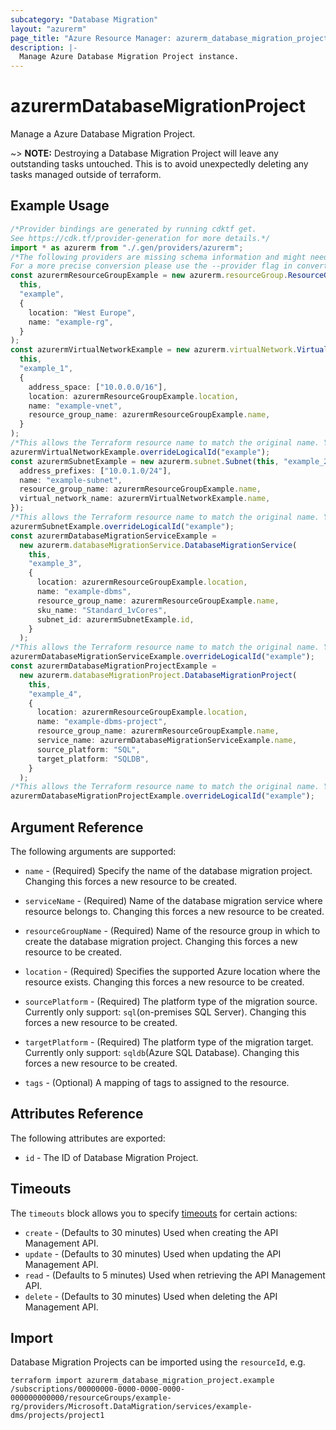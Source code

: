 ```yaml
---
subcategory: "Database Migration"
layout: "azurerm"
page_title: "Azure Resource Manager: azurerm_database_migration_project"
description: |-
  Manage Azure Database Migration Project instance.
---
```


# azurermDatabaseMigrationProject

Manage a Azure Database Migration Project.

\~> **NOTE:** Destroying a Database Migration Project will leave any outstanding tasks untouched. This is to avoid unexpectedly deleting any tasks managed outside of terraform.

## Example Usage

```typescript
/*Provider bindings are generated by running cdktf get.
See https://cdk.tf/provider-generation for more details.*/
import * as azurerm from "./.gen/providers/azurerm";
/*The following providers are missing schema information and might need manual adjustments to synthesize correctly: azurerm.
For a more precise conversion please use the --provider flag in convert.*/
const azurermResourceGroupExample = new azurerm.resourceGroup.ResourceGroup(
  this,
  "example",
  {
    location: "West Europe",
    name: "example-rg",
  }
);
const azurermVirtualNetworkExample = new azurerm.virtualNetwork.VirtualNetwork(
  this,
  "example_1",
  {
    address_space: ["10.0.0.0/16"],
    location: azurermResourceGroupExample.location,
    name: "example-vnet",
    resource_group_name: azurermResourceGroupExample.name,
  }
);
/*This allows the Terraform resource name to match the original name. You can remove the call if you don't need them to match.*/
azurermVirtualNetworkExample.overrideLogicalId("example");
const azurermSubnetExample = new azurerm.subnet.Subnet(this, "example_2", {
  address_prefixes: ["10.0.1.0/24"],
  name: "example-subnet",
  resource_group_name: azurermResourceGroupExample.name,
  virtual_network_name: azurermVirtualNetworkExample.name,
});
/*This allows the Terraform resource name to match the original name. You can remove the call if you don't need them to match.*/
azurermSubnetExample.overrideLogicalId("example");
const azurermDatabaseMigrationServiceExample =
  new azurerm.databaseMigrationService.DatabaseMigrationService(
    this,
    "example_3",
    {
      location: azurermResourceGroupExample.location,
      name: "example-dbms",
      resource_group_name: azurermResourceGroupExample.name,
      sku_name: "Standard_1vCores",
      subnet_id: azurermSubnetExample.id,
    }
  );
/*This allows the Terraform resource name to match the original name. You can remove the call if you don't need them to match.*/
azurermDatabaseMigrationServiceExample.overrideLogicalId("example");
const azurermDatabaseMigrationProjectExample =
  new azurerm.databaseMigrationProject.DatabaseMigrationProject(
    this,
    "example_4",
    {
      location: azurermResourceGroupExample.location,
      name: "example-dbms-project",
      resource_group_name: azurermResourceGroupExample.name,
      service_name: azurermDatabaseMigrationServiceExample.name,
      source_platform: "SQL",
      target_platform: "SQLDB",
    }
  );
/*This allows the Terraform resource name to match the original name. You can remove the call if you don't need them to match.*/
azurermDatabaseMigrationProjectExample.overrideLogicalId("example");

```

## Argument Reference

The following arguments are supported:

*   `name` - (Required) Specify the name of the database migration project. Changing this forces a new resource to be created.

*   `serviceName` - (Required) Name of the database migration service where resource belongs to. Changing this forces a new resource to be created.

*   `resourceGroupName` - (Required) Name of the resource group in which to create the database migration project. Changing this forces a new resource to be created.

*   `location` - (Required) Specifies the supported Azure location where the resource exists. Changing this forces a new resource to be created.

*   `sourcePlatform` - (Required) The platform type of the migration source. Currently only support: `sql`(on-premises SQL Server). Changing this forces a new resource to be created.

*   `targetPlatform` - (Required) The platform type of the migration target. Currently only support: `sqldb`(Azure SQL Database). Changing this forces a new resource to be created.

*   `tags` - (Optional) A mapping of tags to assigned to the resource.

## Attributes Reference

The following attributes are exported:

* `id` - The ID of Database Migration Project.

## Timeouts

The `timeouts` block allows you to specify [timeouts](https://www.terraform.io/language/resources/syntax#operation-timeouts) for certain actions:

* `create` - (Defaults to 30 minutes) Used when creating the API Management API.
* `update` - (Defaults to 30 minutes) Used when updating the API Management API.
* `read` - (Defaults to 5 minutes) Used when retrieving the API Management API.
* `delete` - (Defaults to 30 minutes) Used when deleting the API Management API.

## Import

Database Migration Projects can be imported using the `resourceId`, e.g.

```console
terraform import azurerm_database_migration_project.example /subscriptions/00000000-0000-0000-0000-000000000000/resourceGroups/example-rg/providers/Microsoft.DataMigration/services/example-dms/projects/project1
```
